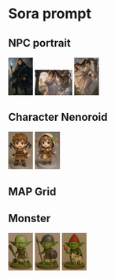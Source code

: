 # Sora prompt

## NPC portrait 
<a href="../Sora/Slmon_Sorcerer.png"><img alt="늙은 소서러" title="늙은 소서러" src="../Sora/Slmon_Sorcerer.png" style="width: 10%; height: auto;"></a>
<a href="../Sora/Elegant Ritual Silhouette.md"><img alt="우아한 의식의 실루엣" title="우아한 의식의 실루엣" src="../Sora/Elegant%20Ritual%20Silhouette01.png" style="width: 15%; height: auto;"></a>
<a href="../Sora/Elegant Ritual Silhouette.md"><img alt="우아한 의식의 실루엣" title="우아한 의식의 실루엣" src="../Sora/Elegant%20Ritual%20Silhouette02.png" style="width: 10%; height: auto;"></a>

## Character Nenoroid
<a href="../Sora/Human_Babarian_DDoYoon.png"><img alt="휴먼 바바리안" title="휴먼 바바리안" src="../Sora/Human_Babarian_DDoYoon.png" style="width: 10%; height: auto;"></a>
<a href="../Sora/Sprite_Cleric_Ruru.png"><img alt="스프라이트 클레릭" title="스프라이트 클래릭" src="../Sora/Sprite_Cleric_Ruru.png" style="width: 10%; height: auto;"></a>


## MAP Grid

## Monster 
<a href="../Sora/Goblin01.png"><img alt="고블린 졸병" title="고블린 졸병" src="../Sora/Goblin01.png" style="width: 10%; height: auto;"></a>
<a href="../Sora/Goblin02.png"><img alt="고블린 병사" title="고블린 병사" src="../Sora/Goblin02.png" style="width: 10%; height: auto;"></a>
<a href="../Sora/Goblin03.png"><img alt="고블린 리더" title="고블린 리더" src="../Sora/Goblin03.png" style="width: 10%; height: auto;"></a>
